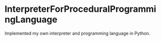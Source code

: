 # InterpreterForProceduralProgrammingLanguage
Implemented my own interpreter and programming language in Python.
